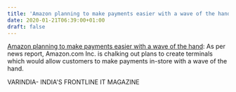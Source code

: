 ```yaml
---
title: 'Amazon planning to make payments easier with a wave of the hand'
date: 2020-01-21T06:39:00+01:00
draft: false
---
```


[Amazon planning to make payments easier with a wave of the hand](https://varindia.com/news/amazon-planning-to-make-payments-easier-with-a-wave-of-the-hand#.XiaOcGMph1c.blogger): As per news report, Amazon.com Inc. is chalking out plans to create terminals which would allow customers to make payments in-store with a wave of the hand.  
  
VARINDIA- INDIA'S FRONTLINE IT MAGAZINE